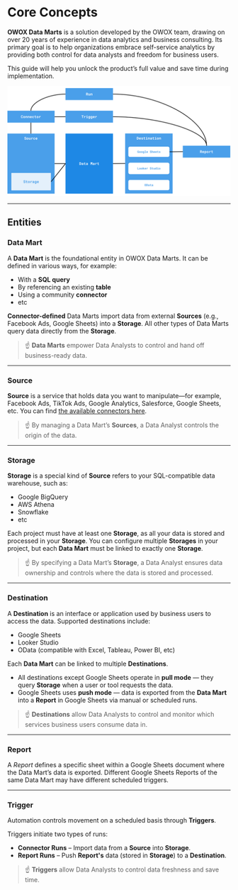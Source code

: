 # Core Concepts

**OWOX Data Marts** is a solution developed by the OWOX team, drawing on over 20 years of experience in data analytics and business consulting. Its primary goal is to help organizations embrace self-service analytics by providing both control for data analysts and freedom for business users.

This guide will help you unlock the product’s full value and save time during implementation.

![Core Concepts](../res/core-concepts.svg)

---

## Entities

### Data Mart

A **Data Mart** is the foundational entity in OWOX Data Marts. It can be defined in various ways, for example:

- With a **SQL query**
- By referencing an existing **table**
- Using a community **connector**
- etc

**Connector-defined** Data Marts import data from external **Sources** (e.g., Facebook Ads, Google Sheets) into a **Storage**.
All other types of Data Marts query data directly from the **Storage**.

> ☝️ **Data Marts** empower Data Analysts to control and hand off business-ready data.

---

### Source

**Source** is a service that holds data you want to manipulate—for example, Facebook Ads, TikTok Ads, Google Analytics, Salesforce, Google Sheets, etc. You can find [the available connectors here](https://docs.owox.com/#data-sources).

> ☝️ By managing a Data Mart’s **Sources**, a Data Analyst controls the origin of the data.

---

### Storage

**Storage** is a special kind of **Source** refers to your SQL-compatible data warehouse, such as:

- Google BigQuery
- AWS Athena
- Snowflake
- etc

Each project must have at least one **Storage**, as all your data is stored and processed in your **Storage**. You can configure multiple **Storages** in your project, but each **Data Mart** must be linked to exactly one **Storage**.

> ☝️ By specifying a Data Mart’s **Storage**, a Data Analyst ensures data ownership and controls where the data is stored and processed.

---

### Destination

A **Destination** is an interface or application used by business users to access the data. Supported destinations include:

- Google Sheets
- Looker Studio
- OData (compatible with Excel, Tableau, Power BI, etc)

Each **Data Mart** can be linked to multiple **Destinations**.

- All destinations except Google Sheets operate in **pull mode** — they query **Storage** when a user or tool requests the data.  
- Google Sheets uses **push mode** — data is exported from the **Data Mart** into a **Report** in Google Sheets via manual or scheduled runs.

> ☝️ **Destinations** allow Data Analysts to control and monitor which services business users consume data in.

---

### Report

A *Report* defines a specific sheet within a Google Sheets document where the Data Mart’s data is exported.
Different Google Sheets Reports of the same Data Mart may have different scheduled triggers.

---

### Trigger

Automation controls movement on a scheduled basis through **Triggers**.

Triggers initiate two types of runs:

- **Connector Runs** – Import data from a **Source** into **Storage**.  
- **Report Runs** – Push **Report's** data (stored in **Storage**) to a **Destination**.

> ☝️ **Triggers** allow Data Analysts to control data freshness and save time.
